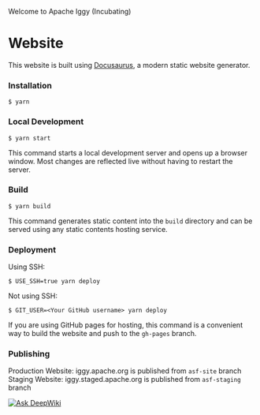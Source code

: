 Welcome to Apache Iggy (Incubating)

# Website

This website is built using [Docusaurus](https://docusaurus.io/), a modern static website generator.

### Installation

```
$ yarn
```

### Local Development

```
$ yarn start
```

This command starts a local development server and opens up a browser window. Most changes are reflected live without having to restart the server.

### Build

```
$ yarn build
```

This command generates static content into the `build` directory and can be served using any static contents hosting service.

### Deployment

Using SSH:

```
$ USE_SSH=true yarn deploy
```

Not using SSH:

```
$ GIT_USER=<Your GitHub username> yarn deploy
```

If you are using GitHub pages for hosting, this command is a convenient way to build the website and push to the `gh-pages` branch.

### Publishing

Production Website: iggy.apache.org is published from `asf-site` branch
Staging Website: iggy.staged.apache.org is published from `asf-staging` branch


[![Ask DeepWiki](https://deepwiki.com/badge.svg)](https://deepwiki.com/apache/iggy)